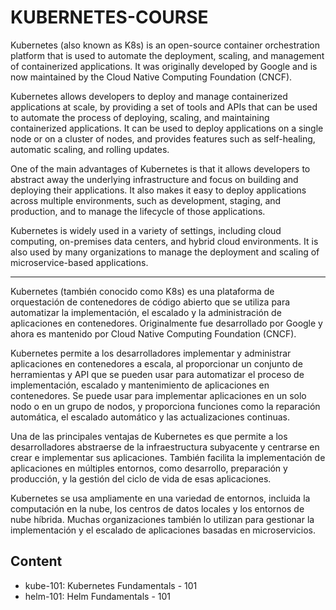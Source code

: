 # KUBERNETES-COURSE

Kubernetes (also known as K8s) is an open-source container orchestration platform that is used to automate the deployment, scaling, and management of containerized applications. It was originally developed by Google and is now maintained by the Cloud Native Computing Foundation (CNCF).

Kubernetes allows developers to deploy and manage containerized applications at scale, by providing a set of tools and APIs that can be used to automate the process of deploying, scaling, and maintaining containerized applications. It can be used to deploy applications on a single node or on a cluster of nodes, and provides features such as self-healing, automatic scaling, and rolling updates.

One of the main advantages of Kubernetes is that it allows developers to abstract away the underlying infrastructure and focus on building and deploying their applications. It also makes it easy to deploy applications across multiple environments, such as development, staging, and production, and to manage the lifecycle of those applications.

Kubernetes is widely used in a variety of settings, including cloud computing, on-premises data centers, and hybrid cloud environments. It is also used by many organizations to manage the deployment and scaling of microservice-based applications.

---

Kubernetes (también conocido como K8s) es una plataforma de orquestación de contenedores de código abierto que se utiliza para automatizar la implementación, el escalado y la administración de aplicaciones en contenedores. Originalmente fue desarrollado por Google y ahora es mantenido por Cloud Native Computing Foundation (CNCF).

Kubernetes permite a los desarrolladores implementar y administrar aplicaciones en contenedores a escala, al proporcionar un conjunto de herramientas y API que se pueden usar para automatizar el proceso de implementación, escalado y mantenimiento de aplicaciones en contenedores. Se puede usar para implementar aplicaciones en un solo nodo o en un grupo de nodos, y proporciona funciones como la reparación automática, el escalado automático y las actualizaciones continuas.

Una de las principales ventajas de Kubernetes es que permite a los desarrolladores abstraerse de la infraestructura subyacente y centrarse en crear e implementar sus aplicaciones. También facilita la implementación de aplicaciones en múltiples entornos, como desarrollo, preparación y producción, y la gestión del ciclo de vida de esas aplicaciones.

Kubernetes se usa ampliamente en una variedad de entornos, incluida la computación en la nube, los centros de datos locales y los entornos de nube híbrida. Muchas organizaciones también lo utilizan para gestionar la implementación y el escalado de aplicaciones basadas en microservicios.

## Content

* kube-101: Kubernetes Fundamentals - 101
* helm-101: Helm Fundamentals - 101
